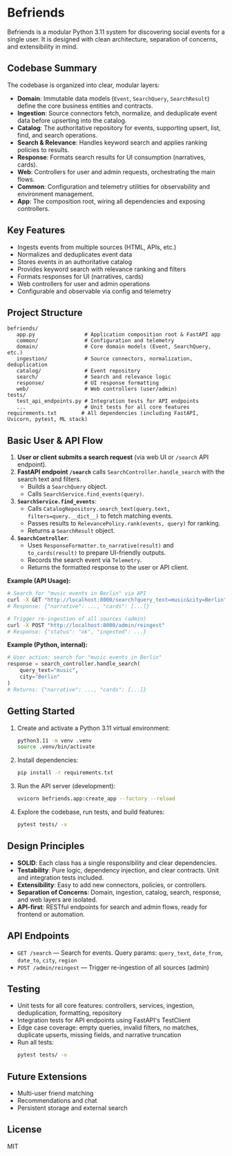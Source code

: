 
# Befriends


Befriends is a modular Python 3.11 system for discovering social events for a single user. It is designed with clean architecture, separation of concerns, and extensibility in mind.

## Codebase Summary

The codebase is organized into clear, modular layers:

- **Domain**: Immutable data models (`Event`, `SearchQuery`, `SearchResult`) define the core business entities and contracts.
- **Ingestion**: Source connectors fetch, normalize, and deduplicate event data before upserting into the catalog.
- **Catalog**: The authoritative repository for events, supporting upsert, list, find, and search operations.
- **Search & Relevance**: Handles keyword search and applies ranking policies to results.
- **Response**: Formats search results for UI consumption (narratives, cards).
- **Web**: Controllers for user and admin requests, orchestrating the main flows.
- **Common**: Configuration and telemetry utilities for observability and environment management.
- **App**: The composition root, wiring all dependencies and exposing controllers.

## Key Features
- Ingests events from multiple sources (HTML, APIs, etc.)
- Normalizes and deduplicates event data
- Stores events in an authoritative catalog
- Provides keyword search with relevance ranking and filters
- Formats responses for UI (narratives, cards)
- Web controllers for user and admin operations
- Configurable and observable via config and telemetry


## Project Structure
```
befriends/
   app.py                # Application composition root & FastAPI app
   common/               # Configuration and telemetry
   domain/               # Core domain models (Event, SearchQuery, etc.)
   ingestion/            # Source connectors, normalization, deduplication
   catalog/              # Event repository
   search/               # Search and relevance logic
   response/             # UI response formatting
   web/                  # Web controllers (user/admin)
tests/
   test_api_endpoints.py # Integration tests for API endpoints
   ...                   # Unit tests for all core features
requirements.txt        # All dependencies (including FastAPI, Uvicorn, pytest, ML stack)
```




## Basic User & API Flow

1. **User or client submits a search request** (via web UI or `/search` API endpoint).
2. **FastAPI endpoint `/search`** calls `SearchController.handle_search` with the search text and filters.
   - Builds a `SearchQuery` object.
   - Calls `SearchService.find_events(query)`.
3. **`SearchService.find_events`**:
   - Calls `CatalogRepository.search_text(query.text, filters=query.__dict__)` to fetch matching events.
   - Passes results to `RelevancePolicy.rank(events, query)` for ranking.
   - Returns a `SearchResult` object.
4. **`SearchController`**:
   - Uses `ResponseFormatter.to_narrative(result)` and `to_cards(result)` to prepare UI-friendly outputs.
   - Records the search event via `Telemetry`.
   - Returns the formatted response to the user or API client.

**Example (API Usage):**

```sh
# Search for "music events in Berlin" via API
curl -X GET "http://localhost:8000/search?query_text=music&city=Berlin"
# Response: {"narrative": ..., "cards": [...]}

# Trigger re-ingestion of all sources (admin)
curl -X POST "http://localhost:8000/admin/reingest"
# Response: {"status": "ok", "ingested": ...}
```

**Example (Python, internal):**

```python
# User action: search for "music events in Berlin"
response = search_controller.handle_search(
    query_text="music",
    city="Berlin"
)
# Returns: {"narrative": ..., "cards": [...]}
```


## Getting Started
1. Create and activate a Python 3.11 virtual environment:
   ```sh
   python3.11 -m venv .venv
   source .venv/bin/activate
   ```
2. Install dependencies:
   ```sh
   pip install -r requirements.txt
   ```
3. Run the API server (development):
   ```sh
   uvicorn befriends.app:create_app --factory --reload
   ```
4. Explore the codebase, run tests, and build features:
   ```sh
   pytest tests/ -v
   ```


## Design Principles
- **SOLID**: Each class has a single responsibility and clear dependencies.
- **Testability**: Pure logic, dependency injection, and clear contracts. Unit and integration tests included.
- **Extensibility**: Easy to add new connectors, policies, or controllers.
- **Separation of Concerns**: Domain, ingestion, catalog, search, response, and web layers are isolated.
- **API-first**: RESTful endpoints for search and admin flows, ready for frontend or automation.


## API Endpoints

- `GET /search` — Search for events. Query params: `query_text`, `date_from`, `date_to`, `city`, `region`
- `POST /admin/reingest` — Trigger re-ingestion of all sources (admin)


## Testing

- Unit tests for all core features: controllers, services, ingestion, deduplication, formatting, repository
- Integration tests for API endpoints using FastAPI's TestClient
- Edge case coverage: empty queries, invalid filters, no matches, duplicate upserts, missing fields, and narrative truncation
- Run all tests:
   ```sh
   pytest tests/ -v
   ```

## Future Extensions
- Multi-user friend matching
- Recommendations and chat
- Persistent storage and external search

## License
MIT
